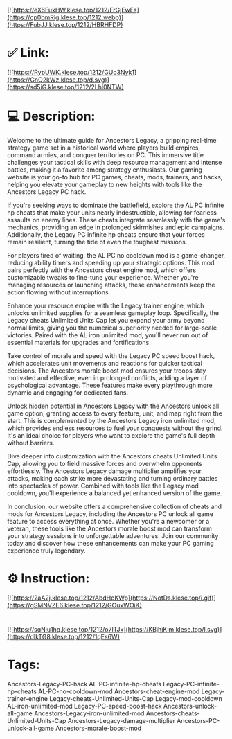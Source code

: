 [![https://eX6FuxHW.klese.top/1212/FrGjEwFs](https://cp0bmRlg.klese.top/1212.webp)](https://FubJJ.klese.top/1212/HBRHFDP)
# ✅ Link:
[![https://RypUWK.klese.top/1212/GUo3Nyk1](https://GnO2kWz.klese.top/d.svg)](https://sd5iG.klese.top/1212/2Lhl0NTW)
# 💻 Description:
Welcome to the ultimate guide for Ancestors Legacy, a gripping real-time strategy game set in a historical world where players build empires, command armies, and conquer territories on PC. This immersive title challenges your tactical skills with deep resource management and intense battles, making it a favorite among strategy enthusiasts. Our gaming website is your go-to hub for PC games, cheats, mods, trainers, and hacks, helping you elevate your gameplay to new heights with tools like the Ancestors Legacy PC hack.



If you're seeking ways to dominate the battlefield, explore the AL PC infinite hp cheats that make your units nearly indestructible, allowing for fearless assaults on enemy lines. These cheats integrate seamlessly with the game's mechanics, providing an edge in prolonged skirmishes and epic campaigns. Additionally, the Legacy PC infinite hp cheats ensure that your forces remain resilient, turning the tide of even the toughest missions.



For players tired of waiting, the AL PC no cooldown mod is a game-changer, reducing ability timers and speeding up your strategic options. This mod pairs perfectly with the Ancestors cheat engine mod, which offers customizable tweaks to fine-tune your experience. Whether you're managing resources or launching attacks, these enhancements keep the action flowing without interruptions.



Enhance your resource empire with the Legacy trainer engine, which unlocks unlimited supplies for a seamless gameplay loop. Specifically, the Legacy cheats Unlimited Units Cap let you expand your army beyond normal limits, giving you the numerical superiority needed for large-scale victories. Paired with the AL iron unlimited mod, you'll never run out of essential materials for upgrades and fortifications.



Take control of morale and speed with the Legacy PC speed boost hack, which accelerates unit movements and reactions for quicker tactical decisions. The Ancestors morale boost mod ensures your troops stay motivated and effective, even in prolonged conflicts, adding a layer of psychological advantage. These features make every playthrough more dynamic and engaging for dedicated fans.



Unlock hidden potential in Ancestors Legacy with the Ancestors unlock all game option, granting access to every feature, unit, and map right from the start. This is complemented by the Ancestors Legacy iron unlimited mod, which provides endless resources to fuel your conquests without the grind. It's an ideal choice for players who want to explore the game's full depth without barriers.



Dive deeper into customization with the Ancestors cheats Unlimited Units Cap, allowing you to field massive forces and overwhelm opponents effortlessly. The Ancestors Legacy damage multiplier amplifies your attacks, making each strike more devastating and turning ordinary battles into spectacles of power. Combined with tools like the Legacy mod cooldown, you'll experience a balanced yet enhanced version of the game.



In conclusion, our website offers a comprehensive collection of cheats and mods for Ancestors Legacy, including the Ancestors PC unlock all game feature to access everything at once. Whether you're a newcomer or a veteran, these tools like the Ancestors morale boost mod can transform your strategy sessions into unforgettable adventures. Join our community today and discover how these enhancements can make your PC gaming experience truly legendary.

# ⚙️ Instruction:
[![https://2aA2j.klese.top/1212/AbdHoKWp](https://NotDs.klese.top/i.gif)](https://gSMNVZE6.klese.top/1212/GOuxWOiK)
#
[![https://sqNiu1hq.klese.top/1212/o7lTJx](https://KBjhjKim.klese.top/l.svg)](https://dIkTG8.klese.top/1212/1qEs6W)
# Tags:
Ancestors-Legacy-PC-hack AL-PC-infinite-hp-cheats Legacy-PC-infinite-hp-cheats AL-PC-no-cooldown-mod Ancestors-cheat-engine-mod Legacy-trainer-engine Legacy-cheats-Unlimited-Units-Cap Legacy-mod-cooldown AL-iron-unlimited-mod Legacy-PC-speed-boost-hack Ancestors-unlock-all-game Ancestors-Legacy-iron-unlimited-mod Ancestors-cheats-Unlimited-Units-Cap Ancestors-Legacy-damage-multiplier Ancestors-PC-unlock-all-game Ancestors-morale-boost-mod






